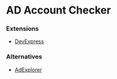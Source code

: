 # AD Account Checker

### Extensions ###
- [DevExpress](https://www.devexpress.com/)

### Alternatives ###
- [AdExplorer](https://learn.microsoft.com/en-us/sysinternals/downloads/adexplorer)
